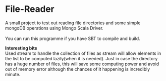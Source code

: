 # File-Reader
A small project to test out reading file directories and some simple mongoDB operations using Mongo Scala Driver.</br></br>
You can run this programme if you have SBT to compile and build.

<b>Interesting bits</b></br>
Used stream to handle the collection of files as stream will allow elements in the list to be computed lazily(when it is needed). Just in case the directory has a huge number of files, this will save some computing power and avoid out of memory error although the chances of it happening is incredibly minute.
